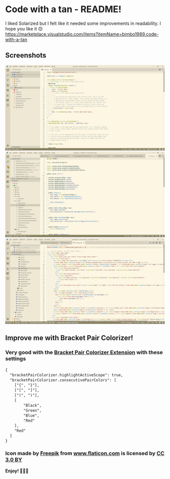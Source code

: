 # Code with a tan - README!

I liked Solarized but I felt like it needed some improvements in readability. I hope you like it 😊<br/>
https://marketplace.visualstudio.com/items?itemName=bimbo1989.code-with-a-tan

## Screenshots
![Screenshot](/screenshots/1.jpg?raw=true)
![Screenshot](/screenshots/2.jpg?raw=true)
![Screenshot](/screenshots/3.jpg?raw=true)

## Improve me with Bracket Pair Colorizer!
### Very good with the [Bracket Pair Colorizer Extension](https://marketplace.visualstudio.com/items?itemName=CoenraadS.bracket-pair-colorizer) with these settings
```
{
  "bracketPairColorizer.highlightActiveScope": true,
  "bracketPairColorizer.consecutivePairColors": [
    ["{", "}"],
    ["[", "]"],
    ["(", ")"],
    [
        "Black",
        "Green",
        "Blue",
        "Red"
    ],
    "Red"
  ]
}
```

### Icon made by <a href="https://www.freepik.com/" title="Freepik">Freepik</a> from <a href="https://www.flaticon.com/" 			    title="Flaticon">www.flaticon.com</a> is licensed by <a href="http://creativecommons.org/licenses/by/3.0/" 			    title="Creative Commons BY 3.0" target="_blank">CC 3.0 BY</a></div>

<!--
* Split the editor (`Cmd+\` on macOS or `Ctrl+\` on Windows and Linux)
* Toggle preview (`Shift+CMD+V` on macOS or `Shift+Ctrl+V` on Windows and Linux)
* Press `Ctrl+Space` (Windows, Linux) or `Cmd+Space` (macOS) to see a list of Markdown snippets

### For more information
* [Visual Studio Code's Markdown Support](http://code.visualstudio.com/docs/languages/markdown)
* [Markdown Syntax Reference](https://help.github.com/articles/markdown-basics/)
-->

**Enjoy! 🚀🚀🚀**

